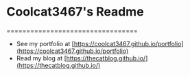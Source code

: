 # Coolcat3467's Readme
=================================

* See my portfolio at [https://coolcat3467.github.io/portfolio](https://coolcat3467.github.io/portfolio)
* Read my blog at [https://thecatblog.github.io/](https://thecatblog.github.io/)






